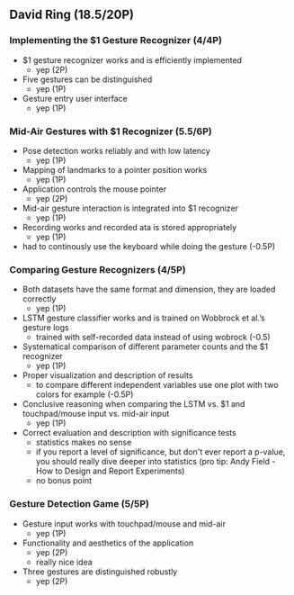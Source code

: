 ## David Ring (18.5/20P)

### Implementing the $1 Gesture Recognizer (4/4P)
* $1 gesture recognizer works and is efficiently implemented
    * yep (2P)
* Five gestures can be distinguished
    *  yep (1P)
* Gesture entry user interface
    * yep (1P)


### Mid-Air Gestures with $1 Recognizer (5.5/6P)
* Pose detection works reliably and with low latency
    * yep (1P)
* Mapping of landmarks to a pointer position works
    * yep (1P)
* Application controls the mouse pointer
    * yep (2P)
* Mid-air gesture interaction is integrated into $1 recognizer
    * yep (1P)
* Recording works and recorded ata is stored appropriately
    * yep (1P)
* had to continously use the keyboard while doing the gesture (-0.5P)

### Comparing Gesture Recognizers (4/5P)
* Both datasets have the same format and dimension, they are loaded correctly
    * yep (1P)
* LSTM gesture classifier works and is trained on Wobbrock et al.’s gesture logs
    * trained with self-recorded data instead of using wobrock (-0.5)
* Systematical comparison of different parameter counts and the $1 recognizer
    * yep (1P)
* Proper visualization and description of results
    * to compare different independent variables use one plot with two colors for example (-0.5P)
* Conclusive reasoning when comparing the LSTM vs. $1 and touchpad/mouse input vs. mid-air input
    * yep (1P)
* Correct evaluation and description with significance tests
    * statistics makes no sense
    * if you report a level of significance, but don't ever report a p-value, you should really dive deeper into statistics (pro tip: Andy Field - How to Design and Report Experiments)
    * no bonus point



### Gesture Detection Game (5/5P)
* Gesture input works with touchpad/mouse and mid-air
    * yep (1P)
* Functionality and aesthetics of the application
    * yep (2P)
    * really nice idea
* Three gestures are distinguished robustly
    * yep (2P)